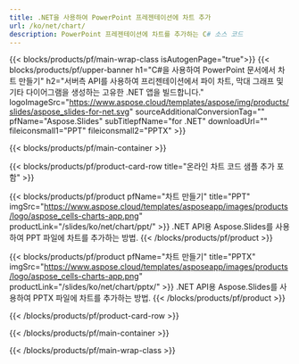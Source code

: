 ```yaml
---
title: .NET을 사용하여 PowerPoint 프레젠테이션에 차트 추가
url: /ko/net/chart/
description: PowerPoint 프레젠테이션에 차트를 추가하는 C# 소스 코드
---
```


{{< blocks/products/pf/main-wrap-class isAutogenPage="true">}}
{{< blocks/products/pf/upper-banner h1="C#을 사용하여 PowerPoint 문서에서 차트 만들기" h2="서버측 API를 사용하여 프리젠테이션에서 파이 차트, 막대 그래프 및 기타 다이어그램을 생성하는 고유한 .NET 앱을 빌드합니다." logoImageSrc="https://www.aspose.cloud/templates/aspose/img/products/slides/aspose_slides-for-net.svg" sourceAdditionalConversionTag="" pfName="Aspose.Slides" subTitlepfName="for .NET" downloadUrl="" fileiconsmall1="PPT" fileiconsmall2="PPTX" >}}

{{< blocks/products/pf/main-container >}}

{{< blocks/products/pf/product-card-row title="온라인 차트 코드 샘플 추가 포함" >}}

{{< blocks/products/pf/product pfName="차트 만들기" title="PPT" imgSrc="https://www.aspose.cloud/templates/asposeapp/images/products/logo/aspose_cells-charts-app.png" productLink="/slides/ko/net/chart/ppt/" >}}
.NET API용 Aspose.Slides를 사용하여 PPT 파일에 차트를 추가하는 방법.
{{< /blocks/products/pf/product >}}

{{< blocks/products/pf/product pfName="차트 만들기" title="PPTX" imgSrc="https://www.aspose.cloud/templates/asposeapp/images/products/logo/aspose_cells-charts-app.png" productLink="/slides/ko/net/chart/pptx/" >}}
.NET API용 Aspose.Slides를 사용하여 PPTX 파일에 차트를 추가하는 방법.
{{< /blocks/products/pf/product >}}



{{< /blocks/products/pf/product-card-row >}}

{{< /blocks/products/pf/main-container >}}
    
{{< /blocks/products/pf/main-wrap-class >}}